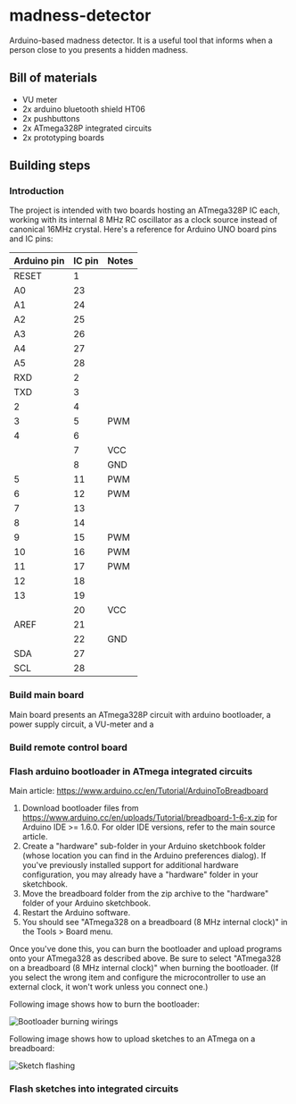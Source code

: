 # madness-detector
Arduino-based madness detector. It is a useful tool that informs when a person close to you presents a hidden madness.

## Bill of materials
* VU meter
* 2x arduino bluetooth shield HT06
* 2x pushbuttons
* 2x ATmega328P integrated circuits
* 2x prototyping boards

## Building steps
### Introduction
The project is intended with two boards hosting an ATmega328P IC each, working with its internal 8 MHz RC oscillator as a clock source instead of canonical 16MHz crystal.
Here's a reference for Arduino UNO board pins and IC pins:

| Arduino pin | IC pin | Notes |
|-------------|--------|------|
| RESET | 1 ||
| A0 | 23 ||
| A1 | 24 ||
| A2 | 25 ||
| A3 | 26 ||
| A4 | 27 ||
| A5 | 28 ||
| RXD | 2 ||
| TXD | 3 ||
| 2 | 4 ||
| 3 | 5 |PWM|
| 4 | 6 ||
||7|VCC|
||8|GND|
| 5 | 11 |PWM|
| 6 | 12 |PWM|
| 7 | 13 ||
| 8 | 14 ||
| 9 | 15 |PWM|
| 10 | 16 |PWM|
| 11 | 17 |PWM|
| 12 | 18 ||
| 13 | 19 ||
||20|VCC|
| AREF | 21 ||
||22|GND|
| SDA | 27 ||
| SCL | 28 ||

### Build main board
Main board presents an ATmega328P circuit with arduino bootloader, a power supply circuit, a VU-meter and a 
### Build remote control board
### Flash arduino bootloader in ATmega integrated circuits
Main article: https://www.arduino.cc/en/Tutorial/ArduinoToBreadboard
1. Download bootloader files from https://www.arduino.cc/en/uploads/Tutorial/breadboard-1-6-x.zip for Arduino IDE >= 1.6.0. For older IDE versions, refer to the main source article.
2. Create a "hardware" sub-folder in your Arduino sketchbook folder (whose location you can find in the Arduino preferences dialog). If you've previously installed support for additional hardware configuration, you may already have a "hardware" folder in your sketchbook.
3. Move the breadboard folder from the zip archive to the "hardware" folder of your Arduino sketchbook.
4. Restart the Arduino software.
5. You should see "ATmega328 on a breadboard (8 MHz internal clock)" in the Tools > Board menu.

Once you've done this, you can burn the bootloader and upload programs onto your ATmega328 as described above. Be sure to select "ATmega328 on a breadboard (8 MHz internal clock)" when burning the bootloader. (If you select the wrong item and configure the microcontroller to use an external clock, it won't work unless you connect one.)

Following image shows how to burn the bootloader:

![Bootloader burning wirings](https://www.arduino.cc/en/uploads/Tutorial/SimpleBreadboardAVR.png)

Following image shows how to upload sketches to an ATmega on a breadboard:

![Sketch flashing](https://www.arduino.cc/en/uploads/Tutorial/ArduinoUSBSerialSimple.png)

### Flash sketches into integrated circuits
